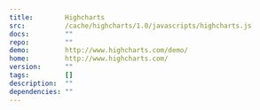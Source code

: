 ```yaml
---
title:        Highcharts
src:          /cache/highcharts/1.0/javascripts/highcharts.js
docs:         ""
repo:         ""
demo:         http://www.highcharts.com/demo/
home:         http://www.highcharts.com/
version:      ""
tags:         []
description:  ""
dependencies: ""
---
```


